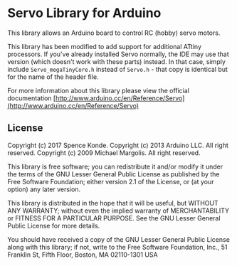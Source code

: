 # Servo Library for Arduino

This library allows an Arduino board to control RC (hobby) servo motors.

This library has been modified to add support for additional ATtiny processors. If you've already installed Servo normally, the IDE may use that version (which doesn't work with these parts) instead. In that case, simply include `Servo_megaTinyCore.h` instead of `Servo.h` - that copy is identical but for the name of the header file.

For more information about this library please view the official documentation
[http://www.arduino.cc/en/Reference/Servo](http://www.arduino.cc/en/Reference/Servo)
## License

Copyright (c) 2017 Spence Konde.
Copyright (c) 2013 Arduino LLC. All right reserved.
Copyright (c) 2009 Michael Margolis.  All right reserved.

This library is free software; you can redistribute it and/or
modify it under the terms of the GNU Lesser General Public
License as published by the Free Software Foundation; either
version 2.1 of the License, or (at your option) any later version.

This library is distributed in the hope that it will be useful,
but WITHOUT ANY WARRANTY; without even the implied warranty of
MERCHANTABILITY or FITNESS FOR A PARTICULAR PURPOSE. See the GNU
Lesser General Public License for more details.

You should have received a copy of the GNU Lesser General Public
License along with this library; if not, write to the Free Software
Foundation, Inc., 51 Franklin St, Fifth Floor, Boston, MA 02110-1301 USA

